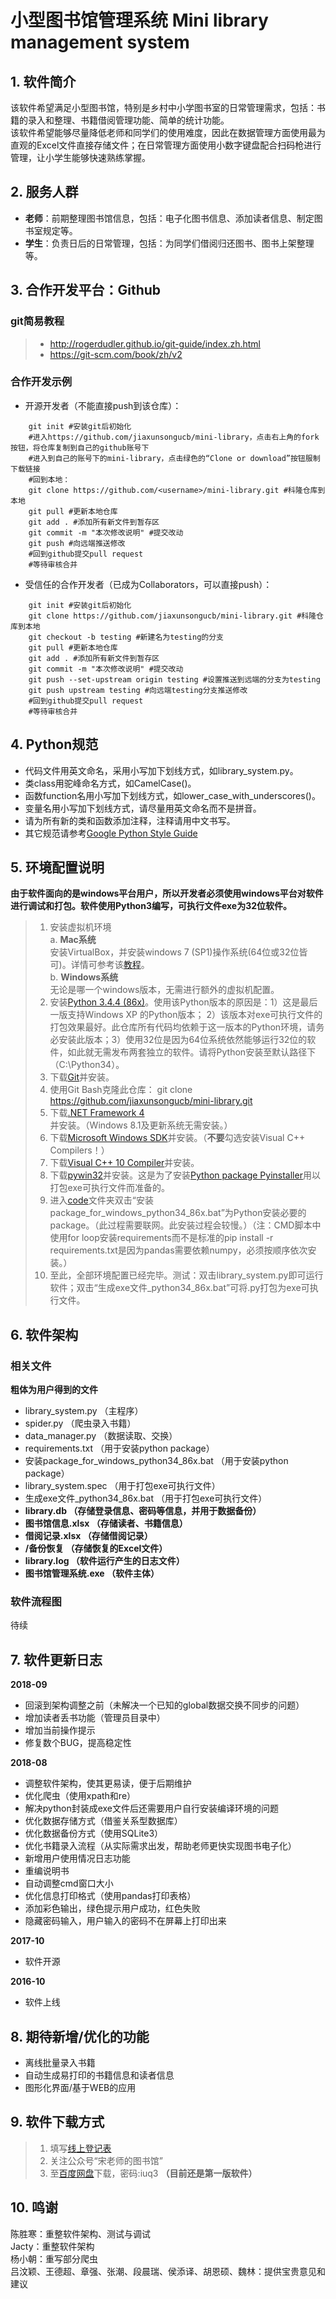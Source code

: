 # 小型图书馆管理系统 Mini library management system

## 1. 软件简介
该软件希望满足小型图书馆，特别是乡村中小学图书室的日常管理需求，包括：书籍的录入和整理、书籍借阅管理功能、简单的统计功能。  
该软件希望能够尽量降低老师和同学们的使用难度，因此在数据管理方面使用最为直观的Excel文件直接存储文件；在日常管理方面使用小数字键盘配合扫码枪进行管理，让小学生能够快速熟练掌握。

## 2. 服务人群
- **老师**：前期整理图书馆信息，包括：电子化图书信息、添加读者信息、制定图书室规定等。
- **学生**：负责日后的日常管理，包括：为同学们借阅归还图书、图书上架整理等。

## 3. 合作开发平台：Github

### git简易教程
> * http://rogerdudler.github.io/git-guide/index.zh.html
> * https://git-scm.com/book/zh/v2

### 合作开发示例

 - 开源开发者（不能直接push到该仓库）：

```terminal
    git init #安装git后初始化
    #进入https://github.com/jiaxunsongucb/mini-library，点击右上角的fork按钮，将仓库复制到自己的github账号下
    #进入到自己的账号下的mini-library，点击绿色的“Clone or download”按钮服制下载链接
    #回到本地：
    git clone https://github.com/<username>/mini-library.git #科隆仓库到本地
    git pull #更新本地仓库
    git add . #添加所有新文件到暂存区
    git commit -m "本次修改说明" #提交改动
    git push #向远端推送修改
    #回到github提交pull request
    #等待审核合并
```
 - 受信任的合作开发者（已成为Collaborators，可以直接push）：

```terminal
    git init #安装git后初始化
    git clone https://github.com/jiaxunsongucb/mini-library.git #科隆仓库到本地
    git checkout -b testing #新建名为testing的分支
    git pull #更新本地仓库
    git add . #添加所有新文件到暂存区
    git commit -m "本次修改说明" #提交改动
    git push --set-upstream origin testing #设置推送到远端的分支为testing
    git push upstream testing #向远端testing分支推送修改
    #回到github提交pull request
    #等待审核合并
```
## 4. Python规范
- 代码文件用英文命名，采用小写加下划线方式，如library_system.py。
- 类class用驼峰命名方式，如CamelCase()。
- 函数function名用小写加下划线方式，如lower_case_with_underscores()。
- 变量名用小写加下划线方式，请尽量用英文命名而不是拼音。
- 请为所有新的类和函数添加注释，注释请用中文书写。
- 其它规范请参考[Google Python Style Guide](http://zh-google-styleguide.readthedocs.io/en/latest/google-python-styleguide/python_style_rules/)

## 5. 环境配置说明
**由于软件面向的是windows平台用户，所以开发者必须使用windows平台对软件进行调试和打包。软件使用Python3编写，可执行文件exe为32位软件。**
> 1. 安装虚拟机环境  
> a. **Mac系统**  
> 安装VirtualBox，并安装windows 7 (SP1)操作系统(64位或32位皆可)。详情可参考该[教程](http://juanha.coding.me/2017/02/09/mac-win7-virtualbox/)。  
> b. **Windows系统**  
> 无论是哪一个windows版本，无需进行额外的虚拟机配置。
> 2. 安装[Python 3.4.4 (86x)](https://www.python.org/ftp/python/3.4.4/python-3.4.4.msi)。使用该Python版本的原因是：1）这是最后一版支持Windows XP 的Python版本； 2）该版本对exe可执行文件的打包效果最好。此仓库所有代码均依赖于这一版本的Python环境，请务必安装此版本；3）使用32位是因为64位系统依然能够运行32位的软件，如此就无需发布两套独立的软件。请将Python安装至默认路径下（C:\Python34）。
> 3. 下载[Git](https://git-scm.com/download/win)并安装。
> 4. 使用Git Bash克隆此仓库： git clone https://github.com/jiaxunsongucb/mini-library.git
> 5. 下载[.NET Framework 4](https://www.microsoft.com/en-US/Download/confirmation.aspx?id=17718)并安装。（Windows 8.1及更新系统无需安装。）
> 6. 下载[Microsoft Windows SDK](https://www.microsoft.com/en-us/download/confirmation.aspx?id=8279)并安装。（**不要**勾选安装Visual C++ Compilers！）
> 7. 下载[Visual C++ 10 Compiler](https://download.microsoft.com/download/7/5/0/75040801-126C-4591-BCE4-4CD1FD1499AA/VC-Compiler-KB2519277.exe)并安装。
> 8. 下载[pywin32](https://github.com/mhammond/pywin32/releases/download/b221/pywin32-221.win32-py3.4.exe)并安装。这是为了安装[Python package Pyinstaller](https://superuser.com/questions/1300163/how-to-install-pyinstaller-in-python-3-4-3)用以打包exe可执行文件而准备的。
> 9. 进入[code](https://github.com/jiaxunsongucb/mini-library/tree/master/code)文件夹双击“安装package_for_windows_python34_86x.bat”为Python安装必要的package。（此过程需要联网。此安装过程会较慢。）（注：CMD脚本中使用for loop安装requirements而不是标准的pip install -r requirements.txt是因为pandas需要依赖numpy，必须按顺序依次安装。）
> 10. 至此，全部环境配置已经完毕。测试：双击library_system.py即可运行软件；双击“生成exe文件_python34_86x.bat”可将.py打包为exe可执行文件。

## 6. 软件架构
### 相关文件
**粗体为用户得到的文件**
- library_system.py （主程序）
- spider.py （爬虫录入书籍）
- data_manager.py （数据读取、交换）
- requirements.txt （用于安装python package）
- 安装package_for_windows_python34_86x.bat （用于安装python package）
- library_system.spec （用于打包exe可执行文件）
- 生成exe文件_python34_86x.bat （用于打包exe可执行文件）
- **library.db （存储登录信息、密码等信息，并用于数据备份）**
- **图书馆信息.xlsx （存储读者、书籍信息）**
- **借阅记录.xlsx （存储借阅记录）**
- **/备份恢复 （存储恢复的Excel文件）**
- **library.log （软件运行产生的日志文件）**
- **图书馆管理系统.exe （软件主体）**

### 软件流程图
待续

## 7. 软件更新日志
**2018-09**
- 回滚到架构调整之前（未解决一个已知的global数据交换不同步的问题）
- 增加读者丢书功能（管理员目录中）
- 增加当前操作提示
- 修复数个BUG，提高稳定性

**2018-08**
- 调整软件架构，使其更易读，便于后期维护
- 优化爬虫（使用xpath和re）
- 解决python封装成exe文件后还需要用户自行安装编译环境的问题
- 优化数据存储方式（借鉴关系型数据库）
- 优化数据备份方式（使用SQLite3）
- 优化书籍录入流程（从实际需求出发，帮助老师更快实现图书电子化）
- 新增用户使用情况日志功能
- 重编说明书
- 自动调整cmd窗口大小
- 优化信息打印格式（使用pandas打印表格）
- 添加彩色输出，绿色提示用户成功，红色失败
- 隐藏密码输入，用户输入的密码不在屏幕上打印出来

**2017-10**
- 软件开源

**2016-10**
- 软件上线

## 8. 期待新增/优化的功能
- 离线批量录入书籍
- 自动生成易打印的书籍信息和读者信息
- 图形化界面/基于WEB的应用

## 9. 软件下载方式
> 1. 填写[线上登记表](https://www.wjx.top/jq/27060445.aspx)
> 2. 关注公众号“宋老师的图书馆”
> 3. 至[百度网盘](https://pan.baidu.com/s/1c2isW5U)下载，密码:iuq3 **（目前还是第一版软件）**

## 10. 鸣谢
陈胜寒：重整软件架构、测试与调试  
Jacty：重整软件架构  
杨小朝：重写部分爬虫  
吕汶颖、王德超、章强、张潮、段晨瑞、侯添译、胡恩硕、魏林：提供宝贵意见和建议